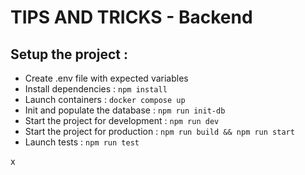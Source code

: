 # TIPS AND TRICKS - Backend

## Setup the project :

- Create .env file with expected variables
- Install dependencies : ``npm install``
- Launch containers : ``docker compose up``
- Init and populate the database : ``npm run init-db``
- Start the project for development : ``npm run dev``
- Start the project for production : ``npm run build && npm run start``
- Launch tests : ``npm run test``

x

